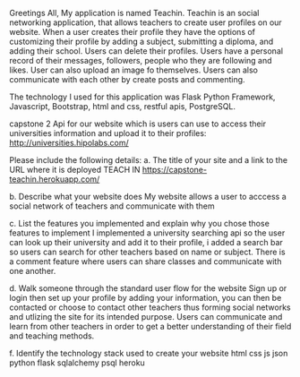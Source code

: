 Greetings All, 
My application is named Teachin.
Teachin is an social networking application, that allows teachers to create user profiles on our website. When a user creates their profile they have the options of customizing their profile by adding a subject, submitting a diploma, and adding their school. Users can delete their profiles. Users have a personal record of their messages, followers, people who they are following and likes. User can also upload an image fo themselves. Users can also communicate with each other by create posts and commenting. 

The technology I used for this application was Flask Python Framework, Javascript, Bootstrap, html and css, restful apis, PostgreSQL. 





capstone 2 
Api for our website which is users can use to access their
universities information and upload it to their profiles:
http://universities.hipolabs.com/

Please include the following details: a. The title of your site and a link to the URL where it is deployed 
TEACH IN 
https://capstone-teachin.herokuapp.com/

b. Describe what your website does My website allows a user to acccess a social network of teachers and communicate with them 

c. List the features you implemented and explain why you chose those features to implement I implemented a university searching api so the user can look up their university and add it to their profile, i added a search bar so users can search for other teachers based on name or subject. There is a comment feature where users can share classes and communicate with one another. 

d. Walk someone through the standard user flow for the website 
Sign up or login then set up your profile by adding your information, you can then be contacted or choose to contact other teachers thus forming social networks and utlizing the site for its intended purpose. Users can communicate and learn from other teachers in order to get a better understanding of their field and teaching methods.

f. Identify the technology stack used to create your website html css js json python flask sqlalchemy psql heroku
